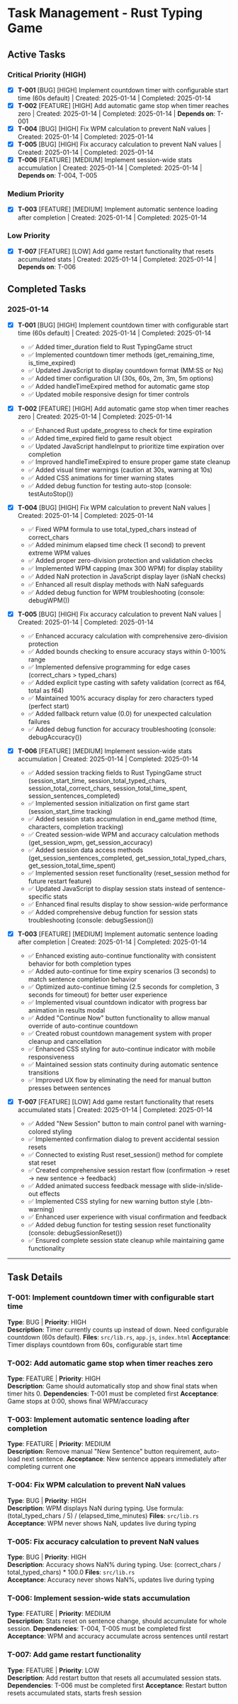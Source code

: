 # Task Management - Rust Typing Game

## Active Tasks

### Critical Priority (HIGH)
- [x] **T-001** [BUG] [HIGH] Implement countdown timer with configurable start time (60s default) | Created: 2025-01-14 | Completed: 2025-01-14
- [x] **T-002** [FEATURE] [HIGH] Add automatic game stop when timer reaches zero | Created: 2025-01-14 | Completed: 2025-01-14 | **Depends on**: T-001
- [x] **T-004** [BUG] [HIGH] Fix WPM calculation to prevent NaN values | Created: 2025-01-14 | Completed: 2025-01-14
- [x] **T-005** [BUG] [HIGH] Fix accuracy calculation to prevent NaN values | Created: 2025-01-14 | Completed: 2025-01-14
- [x] **T-006** [FEATURE] [MEDIUM] Implement session-wide stats accumulation | Created: 2025-01-14 | Completed: 2025-01-14 | **Depends on**: T-004, T-005

### Medium Priority
- [x] **T-003** [FEATURE] [MEDIUM] Implement automatic sentence loading after completion | Created: 2025-01-14 | Completed: 2025-01-14

### Low Priority
- [x] **T-007** [FEATURE] [LOW] Add game restart functionality that resets accumulated stats | Created: 2025-01-14 | Completed: 2025-01-14 | **Depends on**: T-006

## Completed Tasks

### 2025-01-14
- [x] **T-001** [BUG] [HIGH] Implement countdown timer with configurable start time (60s default) | Created: 2025-01-14 | Completed: 2025-01-14
  - ✅ Added timer_duration field to Rust TypingGame struct
  - ✅ Implemented countdown timer methods (get_remaining_time, is_time_expired)
  - ✅ Updated JavaScript to display countdown format (MM:SS or Ns)  
  - ✅ Added timer configuration UI (30s, 60s, 2m, 3m, 5m options)
  - ✅ Added handleTimeExpired method for automatic game stop
  - ✅ Updated mobile responsive design for timer controls

- [x] **T-002** [FEATURE] [HIGH] Add automatic game stop when timer reaches zero | Created: 2025-01-14 | Completed: 2025-01-14
  - ✅ Enhanced Rust update_progress to check for time expiration
  - ✅ Added time_expired field to game result object
  - ✅ Updated JavaScript handleInput to prioritize time expiration over completion
  - ✅ Improved handleTimeExpired to ensure proper game state cleanup
  - ✅ Added visual timer warnings (caution at 30s, warning at 10s)
  - ✅ Added CSS animations for timer warning states
  - ✅ Added debug function for testing auto-stop (console: testAutoStop())

- [x] **T-004** [BUG] [HIGH] Fix WPM calculation to prevent NaN values | Created: 2025-01-14 | Completed: 2025-01-14
  - ✅ Fixed WPM formula to use total_typed_chars instead of correct_chars
  - ✅ Added minimum elapsed time check (1 second) to prevent extreme WPM values
  - ✅ Added proper zero-division protection and validation checks
  - ✅ Implemented WPM capping (max 300 WPM) for display stability
  - ✅ Added NaN protection in JavaScript display layer (isNaN checks)
  - ✅ Enhanced all result display methods with NaN safeguards
  - ✅ Added debug function for WPM troubleshooting (console: debugWPM())

- [x] **T-005** [BUG] [HIGH] Fix accuracy calculation to prevent NaN values | Created: 2025-01-14 | Completed: 2025-01-14
  - ✅ Enhanced accuracy calculation with comprehensive zero-division protection
  - ✅ Added bounds checking to ensure accuracy stays within 0-100% range
  - ✅ Implemented defensive programming for edge cases (correct_chars > typed_chars)
  - ✅ Added explicit type casting with safety validation (correct as f64, total as f64)
  - ✅ Maintained 100% accuracy display for zero characters typed (perfect start)
  - ✅ Added fallback return value (0.0) for unexpected calculation failures
  - ✅ Added debug function for accuracy troubleshooting (console: debugAccuracy())

- [x] **T-006** [FEATURE] [MEDIUM] Implement session-wide stats accumulation | Created: 2025-01-14 | Completed: 2025-01-14
  - ✅ Added session tracking fields to Rust TypingGame struct (session_start_time, session_total_typed_chars, session_total_correct_chars, session_total_time_spent, session_sentences_completed)
  - ✅ Implemented session initialization on first game start (session_start_time tracking)
  - ✅ Added session stats accumulation in end_game method (time, characters, completion tracking)
  - ✅ Created session-wide WPM and accuracy calculation methods (get_session_wpm, get_session_accuracy)
  - ✅ Added session data access methods (get_session_sentences_completed, get_session_total_typed_chars, get_session_total_time_spent)
  - ✅ Implemented session reset functionality (reset_session method for future restart feature)
  - ✅ Updated JavaScript to display session stats instead of sentence-specific stats
  - ✅ Enhanced final results display to show session-wide performance
  - ✅ Added comprehensive debug function for session stats troubleshooting (console: debugSession())

- [x] **T-003** [FEATURE] [MEDIUM] Implement automatic sentence loading after completion | Created: 2025-01-14 | Completed: 2025-01-14
  - ✅ Enhanced existing auto-continue functionality with consistent behavior for both completion types
  - ✅ Added auto-continue for time expiry scenarios (3 seconds) to match sentence completion behavior
  - ✅ Optimized auto-continue timing (2.5 seconds for completion, 3 seconds for timeout) for better user experience
  - ✅ Implemented visual countdown indicator with progress bar animation in results modal
  - ✅ Added "Continue Now" button functionality to allow manual override of auto-continue countdown
  - ✅ Created robust countdown management system with proper cleanup and cancellation
  - ✅ Enhanced CSS styling for auto-continue indicator with mobile responsiveness
  - ✅ Maintained session stats continuity during automatic sentence transitions
  - ✅ Improved UX flow by eliminating the need for manual button presses between sentences

- [x] **T-007** [FEATURE] [LOW] Add game restart functionality that resets accumulated stats | Created: 2025-01-14 | Completed: 2025-01-14
  - ✅ Added "New Session" button to main control panel with warning-colored styling
  - ✅ Implemented confirmation dialog to prevent accidental session resets
  - ✅ Connected to existing Rust reset_session() method for complete stat reset
  - ✅ Created comprehensive session restart flow (confirmation → reset → new sentence → feedback)
  - ✅ Added animated success feedback message with slide-in/slide-out effects
  - ✅ Implemented CSS styling for new warning button style (.btn-warning)
  - ✅ Enhanced user experience with visual confirmation and feedback
  - ✅ Added debug function for testing session reset functionality (console: debugSessionReset())
  - ✅ Ensured complete session state cleanup while maintaining game functionality

---

## Task Details

### T-001: Implement countdown timer with configurable start time
**Type**: BUG | **Priority**: HIGH  
**Description**: Timer currently counts up instead of down. Need configurable countdown (60s default).
**Files**: `src/lib.rs`, `app.js`, `index.html`
**Acceptance**: Timer displays countdown from 60s, configurable start time

### T-002: Add automatic game stop when timer reaches zero  
**Type**: FEATURE | **Priority**: HIGH  
**Description**: Game should automatically stop and show final stats when timer hits 0.
**Dependencies**: T-001 must be completed first
**Acceptance**: Game stops at 0:00, shows final WPM/accuracy

### T-003: Implement automatic sentence loading after completion
**Type**: FEATURE | **Priority**: MEDIUM  
**Description**: Remove manual "New Sentence" button requirement, auto-load next sentence.
**Acceptance**: New sentence appears immediately after completing current one

### T-004: Fix WPM calculation to prevent NaN values
**Type**: BUG | **Priority**: HIGH  
**Description**: WPM displays NaN during typing. Use formula: (total_typed_chars / 5) / (elapsed_time_minutes)
**Files**: `src/lib.rs`
**Acceptance**: WPM never shows NaN, updates live during typing

### T-005: Fix accuracy calculation to prevent NaN values
**Type**: BUG | **Priority**: HIGH  
**Description**: Accuracy shows NaN% during typing. Use: (correct_chars / total_typed_chars) * 100.0
**Files**: `src/lib.rs`  
**Acceptance**: Accuracy never shows NaN%, updates live during typing

### T-006: Implement session-wide stats accumulation
**Type**: FEATURE | **Priority**: MEDIUM  
**Description**: Stats reset on sentence change, should accumulate for whole session.
**Dependencies**: T-004, T-005 must be completed first
**Acceptance**: WPM and accuracy accumulate across sentences until restart

### T-007: Add game restart functionality
**Type**: FEATURE | **Priority**: LOW  
**Description**: Add restart button that resets all accumulated session stats.
**Dependencies**: T-006 must be completed first
**Acceptance**: Restart button resets accumulated stats, starts fresh session